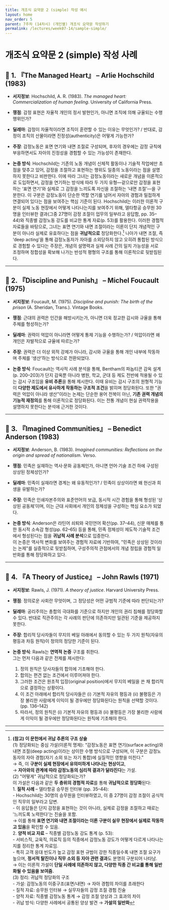 ```yaml
---
title: 개조식 요약문 2 (simple) 작성 예시
layout: home
nav_order: 5
parent: 7주차 (14차시) (개인별) 개조식 요약문 작성하기
permalink: /lectures/week07-14/sample-simple/
---
```


# 개조식 요약문 2 (simple) 작성 사례

## 📘 1. 『The Managed Heart』 – Arlie Hochschild (1983)

- **서지정보**: Hochschild, A. R. (1983). *The managed heart: Commercialization of human feeling*. University of California Press.

- **쟁점**: 감정 표현은 자율적 개인의 정서 발현인가, 아니면 조직에 의해 규율되는 수행 행위인가?  
- **딜레마**: 감정이 자율적이라면 조직이 훈련할 수 있는 이유는 무엇인가? / 반대로, 감정이 조직의 산물이라면 진정성(authenticity)은 어떻게 가능한가?  
- **주장**: 감정노동은 표면 연기와 내면 조절로 구성되며, 후자의 경우에는 감정 규칙에 부응하면서도 자아의 진정성을 경험할 수 있는 가능성이 존재한다.  
- **논증 방식**: Hochschild는 기존의 노동 개념이 신체적 활동이나 기술적 작업에만 초점을 맞추고 있어, 감정을 조절하고 표현하는 행위도 일종의 노동이라는 점을 설명하지 못한다고 비판한다. 이에 따라 그녀는 감정노동이라는 새로운 개념을 이론적으로 도입하면서, 감정을 연기하는 방식에 따라 두 가지 유형—겉으로만 감정을 표현하는 ‘표면 연기’와 실제로 그 감정을 느끼도록 자신을 조절하는 ‘내면 조절’—을 구분한다. 이 구분은 감정노동이 단순한 역할 연기를 넘어서 자아의 경험과 밀접하게 연결되어 있다는 점을 보여주는 핵심 기준이 된다. Hochschild는 이러한 이론적 구분이 실제 노동 현장에서 어떻게 나타나는지를 보여주기 위해, 델타항공 승무원 30명을 인터뷰한 결과(그중 27명이 감정 조절이 업무의 일부라고 응답함, pp. 35–44)와 직종별 감정노동 강도를 비교한 통계 자료(p. 53)를 활용한다. 이러한 경험적 자료들을 바탕으로, 그녀는 표면 연기와 내면 조절이라는 이론이 단지 개념적인 구분이 아니라 실제로 유효하다는 점을 **귀납적으로** 정당화한다.[^induction] 나아가 내면 조절, 즉 ‘deep acting’을 통해 감정노동자가 자아를 소외당하지 않고 오히려 통합된 방식으로 경험할 수 있다는 주장은, 개념의 설명력과 실제 사례 간의 일치 가능성을 서로 조정하며 정합성을 확보해 나가는 반성적 평형의 구조를 통해 이론적으로 뒷받침된다.

---

## 📘 2. 『Discipline and Punish』 – Michel Foucault (1975)

- **서지정보**: Foucault, M. (1975). *Discipline and punish: The birth of the prison* (A. Sheridan, Trans.). Vintage Books.

- **쟁점**: 근대의 권력은 인간을 해방시키는가, 아니면 더욱 정교한 감시와 규율을 통해 주체를 형성하는가?  
- **딜레마**: 권력이 억압이 아니라면 어떻게 통제 기능을 수행하는가? / 억압이라면 왜 개인은 자발적으로 규율에 따르는가?  
- **주장**: 권력은 더 이상 외적 강제가 아니라, 감시와 규율을 통해 개인 내부에 작동하며 주체를 ‘생산’하는 방식으로 전환되었다.  
- **논증 방식**: Foucault는 역사적 사례 분석을 통해, Bentham의 파놉티콘 감옥 설계(p. 200–203)가 단지 감옥뿐 아니라 병원, 학교, 군대 등 제도 전반에 적용될 수 있는 감시 구조임을 **유비 추론**을 통해 제시한다. 이때 유비는 감시 구조의 원형적 기능이 **다양한 제도에서 유사하게 작동하는 구조적 조건**을 밝히며 정당화된다. 또한 "권력은 억압이 아니라 생산"이라는 논제는 단순한 용어 전복이 아닌, **기존 권력 개념의 기능적 재정의**를 통해 이론적으로 정당화된다. 이는 전통 개념이 현실 권력작용을 설명하지 못한다는 분석에 근거한 것이다.

---

## 📘 3. 『Imagined Communities』 – Benedict Anderson (1983)

- **서지정보**: Anderson, B. (1983). *Imagined communities: Reflections on the origin and spread of nationalism*. Verso.

- **쟁점**: 민족은 실재하는 역사·문화 공동체인가, 아니면 언어·기술 조건 하에 구성된 상상된 정체성인가?  

- **딜레마**: 민족이 실재라면 경계는 왜 유동적인가? / 민족이 상상이라면 왜 헌신과 희생을 유발하는가?  

- **주장**: 민족은 인쇄자본주의와 표준언어의 보급, 동시적 시간 경험을 통해 형성된 ‘상상된 공동체’이며, 이는 근대 사회에서 개인의 정체성을 구성하는 핵심 요소가 되었다.  

- **논증 방식**: Anderson은 라틴어 쇠퇴와 국민언어 확산(pp. 37–44), 신문 매체를 통한 동시적 소속감 형성(pp. 62–65) 등을 통해, 민족 정체성이 제도적·기술적 조건에서 형성된다는 점을 **귀납적 사례 분석**으로 입증한다.  
  이 논증은 역사적 변화를 보여주는 경험적 자료에 기반하여, "민족은 상상된 것이라는 논제"를 실증적으로 뒷받침하며, 구성주의적 관점에서의 개념 정립을 경험적 일반화를 통해 정당화하고 있다.

---

## 📘 4. 『A Theory of Justice』 – John Rawls (1971)

- **서지정보**: Rawls, J. (1971). *A theory of justice*. Harvard University Press.

- **쟁점**: 정의로운 사회란 무엇이며, 그 정당성은 어떤 규범적 기준에 따라 판단되는가?

- **딜레마**: 공리주의는 총합의 극대화를 기준으로 하지만 개인의 권리 침해를 정당화할 수 있다. 반대로 직관주의는 각 사례의 판단에 의존하지만 일관된 기준을 제공하지 못한다.

- **주장**: 합리적 당사자들이 무지의 베일 아래에서 동의할 수 있는 두 가지 원칙(자유의 평등과 차등 원칙)이 정의의 정당한 기준이 된다.

- **논증 방식**: Rawls는 **연역적 논증** 구조를 취한다.  
  그는 먼저 다음과 같은 전제를 제시한다:  

  1. 정의 원칙은 당사자들의 합의에 기초해야 한다.  
  2. 합의는 편견 없는 조건에서 이루어져야 한다.  
  3. 그러한 조건은 원초적 입장(original position)에서 무지의 베일을 쓴 채 합리적으로 결정하는 상황이다.  
  4. 이 조건 아래에서 합리적 당사자들은 (i) 기본적 자유의 평등과 (ii) 불평등은 가장 불리한 사람에게 이익이 될 경우에만 정당화된다는 원칙을 선택할 것이다. (pp. 136–142)  
  5. 따라서, 정의 원칙은 (i) 기본적 자유의 평등과 (ii) 불평등은 가장 불리한 사람에게 이익이 될 경우에만 정당화된다는 원칙에 기초해야 한다.  

---

[^induction]: **(참고) 이 문헌에서 귀납 추론의 구조 상술** <br> (1) 정당화되는 중심 가설(이론적 명제): “감정노동은 표면 연기(surface acting)와 내면 조절(deep acting)이라는 상이한 수행 방식으로 구성되며, 이 구분은 감정노동자의 자아 경험(자기 소외 또는 자기 통합)에 실질적인 영향을 미친다.” <br> → 즉, 이 **구분이 실제 현장에서 유의미하게 나타나는 현상이고**,  <br> → **자아와의 관계에 따라 감정노동의 심리적 결과가 달라진다**는 가설. <br> (2) "어떻게" 귀납적으로 정당화되는가?<br> 이 가설은 다음과 같은 **두 층위의 경험적 자료**를 통해 **귀납적으로 정당화**된다:<br> 1. **질적 사례** – 델타항공 승무원 인터뷰 (pp. 35–44):  <br> - Hochschild는 30명의 승무원을 인터뷰하였고, 이 중 27명이 감정 조절이 공식적인 직무의 일부라고 답변. <br> - 이 응답들은 단지 감정을 표현하는 것이 아니라, 실제로 감정을 조절하고 때로는 '느끼도록 노력한다'는 진술을 포함. <br> → 이를 통해 **표면 연기와 내면 조절이라는 이론 구분이 실무 현장에서 실제로 작동하고 있음**을 확인할 수 있음.<br> 2. **양적 비교 자료** – 직종별 감정노동 강도 통계 (p. 53): <br> - 서비스직, 교육직, 의료직 등의 직종에서 감정노동 강도가 어떻게 다르게 나타나는지를 정리한 통계 자료임.  <br> - 특히 고객 응대 빈도가 높고 감정 표현 규범이 강한 직종일수록 내면 조절 요구가 높으며, **정서적 탈진이나 직무 소외 등 자아 관련 결과**도 분명히 구분되어 나타남. <br> → 이는 이론적 가설이 **단일 사례에 의존하지 않고, 다양한 직종 간 비교를 통해 일반화될 수 있음을 보여줌.** <br> (3) 정리: 귀납적 정당화의 구조 <br> - 가설: 감정노동의 이중구조(표면/내면) → 자아 경험의 차이를 초래한다  <br> - 질적 자료: 승무원 인터뷰 → 실무자들의 감정 조절 경험 진술  <br> - 양적 자료: 직종별 감정노동 통계 → 감정 조절 양상과 그 효과의 차이  <br> - 귀납 방식: 다양한 사례에서 공통된 양상 발견 → **가설의 일반화**